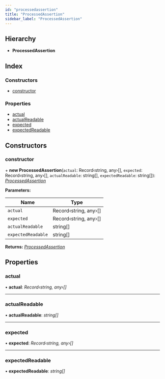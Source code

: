```yaml
---
id: "processedassertion"
title: "ProcessedAssertion"
sidebar_label: "ProcessedAssertion"
---
```


## Hierarchy

* **ProcessedAssertion**

## Index

### Constructors

* [constructor](processedassertion.md#constructor)

### Properties

* [actual](processedassertion.md#actual)
* [actualReadable](processedassertion.md#actualreadable)
* [expected](processedassertion.md#expected)
* [expectedReadable](processedassertion.md#expectedreadable)

## Constructors

###  constructor

\+ **new ProcessedAssertion**(`actual`: Record‹string, any›[], `expected`: Record‹string, any›[], `actualReadable`: string[], `expectedReadable`: string[]): *[ProcessedAssertion](processedassertion.md)*

**Parameters:**

Name | Type |
------ | ------ |
`actual` | Record‹string, any›[] |
`expected` | Record‹string, any›[] |
`actualReadable` | string[] |
`expectedReadable` | string[] |

**Returns:** *[ProcessedAssertion](processedassertion.md)*

## Properties

###  actual

• **actual**: *Record‹string, any›[]*

___

###  actualReadable

• **actualReadable**: *string[]*

___

###  expected

• **expected**: *Record‹string, any›[]*

___

###  expectedReadable

• **expectedReadable**: *string[]*
